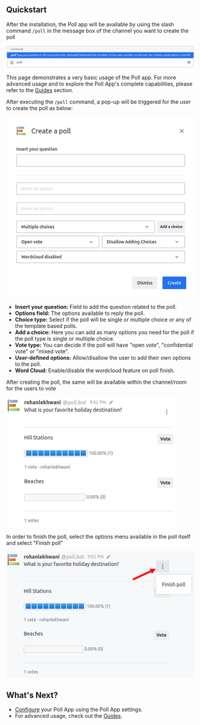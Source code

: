 ## Quickstart

After the installation, the Poll app will be available by using the slash command `/poll` in the message box of the channel you want to create the poll

![](../../../.gitbook/assets/poll_3.jpg)

This page demonstrates a very basic usage of the Poll app. For more advanced usage and to explore the Poll App's complete capabilities, please refer to the [Guides](/guides/mixed-visibility-polls.md) section.

After executing the `/poll` command, a pop-up will be triggered for the user to create the poll as below:

![](../../../.gitbook/assets/poll_1.jpg)

- **Insert your question:** Field to add the question related to the poll.
- **Options field:** The options available to reply the poll.
- **Choice type:** Select if the poll will be single or multiple choice or any of the template based polls.
- **Add a choice:** Here you can add as many options you need for the poll if the poll type is single or multiple choice.
- **Vote type:** You can decide if the poll will have "open vote", "confidential vote" or "mixed vote".
- **User-defined options:** Allow/disallow the user to add their own options to the poll.
- **Word Cloud:** Enable/disable the wordcloud feature on poll finish.

After creating the poll, the same will be available within the channel/room for the users to vote

![](../../../.gitbook/assets/poll_5.jpg)

In order to finish the poll, select the options menu available in the poll itself and select "Finish poll"

![](../../../.gitbook/assets/poll_6.jpg)

## What's Next?
- [Configure](./poll-plus-app-configuration/settings.md) your Poll App using the Poll App settings.
- For advanced usage, check out the [Guides](./guides/mixed-visibility-polls.md).
